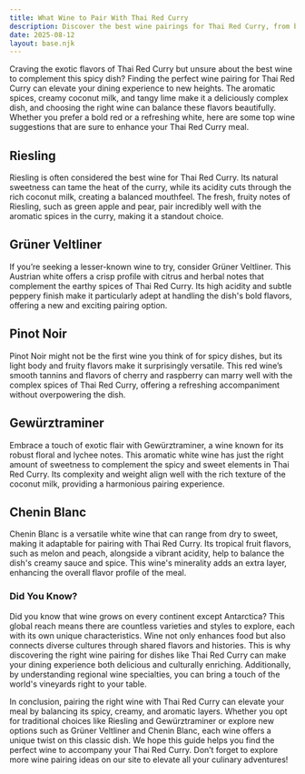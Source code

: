 ```yaml
---
title: What Wine to Pair With Thai Red Curry
description: Discover the best wine pairings for Thai Red Curry, from bold reds to crisp whites.
date: 2025-08-12
layout: base.njk
---
```


Craving the exotic flavors of Thai Red Curry but unsure about the best wine to complement this spicy dish? Finding the perfect wine pairing for Thai Red Curry can elevate your dining experience to new heights. The aromatic spices, creamy coconut milk, and tangy lime make it a deliciously complex dish, and choosing the right wine can balance these flavors beautifully. Whether you prefer a bold red or a refreshing white, here are some top wine suggestions that are sure to enhance your Thai Red Curry meal.

## Riesling

Riesling is often considered the best wine for Thai Red Curry. Its natural sweetness can tame the heat of the curry, while its acidity cuts through the rich coconut milk, creating a balanced mouthfeel. The fresh, fruity notes of Riesling, such as green apple and pear, pair incredibly well with the aromatic spices in the curry, making it a standout choice.

## Grüner Veltliner

If you’re seeking a lesser-known wine to try, consider Grüner Veltliner. This Austrian white offers a crisp profile with citrus and herbal notes that complement the earthy spices of Thai Red Curry. Its high acidity and subtle peppery finish make it particularly adept at handling the dish's bold flavors, offering a new and exciting pairing option.

## Pinot Noir

Pinot Noir might not be the first wine you think of for spicy dishes, but its light body and fruity flavors make it surprisingly versatile. This red wine’s smooth tannins and flavors of cherry and raspberry can marry well with the complex spices of Thai Red Curry, offering a refreshing accompaniment without overpowering the dish.

## Gewürztraminer

Embrace a touch of exotic flair with Gewürztraminer, a wine known for its robust floral and lychee notes. This aromatic white wine has just the right amount of sweetness to complement the spicy and sweet elements in Thai Red Curry. Its complexity and weight align well with the rich texture of the coconut milk, providing a harmonious pairing experience.

## Chenin Blanc

Chenin Blanc is a versatile white wine that can range from dry to sweet, making it adaptable for pairing with Thai Red Curry. Its tropical fruit flavors, such as melon and peach, alongside a vibrant acidity, help to balance the dish's creamy sauce and spice. This wine's minerality adds an extra layer, enhancing the overall flavor profile of the meal.

### Did You Know?

Did you know that wine grows on every continent except Antarctica? This global reach means there are countless varieties and styles to explore, each with its own unique characteristics. Wine not only enhances food but also connects diverse cultures through shared flavors and histories. This is why discovering the right wine pairing for dishes like Thai Red Curry can make your dining experience both delicious and culturally enriching. Additionally, by understanding regional wine specialties, you can bring a touch of the world's vineyards right to your table.

In conclusion, pairing the right wine with Thai Red Curry can elevate your meal by balancing its spicy, creamy, and aromatic layers. Whether you opt for traditional choices like Riesling and Gewürztraminer or explore new options such as Grüner Veltliner and Chenin Blanc, each wine offers a unique twist on this classic dish. We hope this guide helps you find the perfect wine to accompany your Thai Red Curry. Don’t forget to explore more wine pairing ideas on our site to elevate all your culinary adventures!